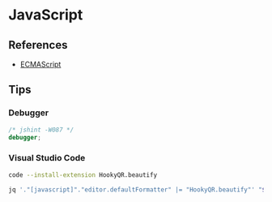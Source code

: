 # JavaScript

<!--
https://app.pluralsight.com/paths/skill/javascript-core-language
https://www.linkedin.com/learning/javascript-patterns-2/javascript-design-patterns
https://www.linkedin.com/learning/learning-javascript-debugging-2/welcome
https://www.linkedin.com/learning/javascript-web-form-programming/building-modern-web-forms
-->

## References

- [ECMAScript](/ecmascript.md)

## Tips

### Debugger

```js
/* jshint -W087 */
debugger;
```

### Visual Studio Code

```sh
code --install-extension HookyQR.beautify
```

```sh
jq '."[javascript]"."editor.defaultFormatter" |= "HookyQR.beautify"' "$HOME/.config/Code/User/settings.json" | sponge "$HOME/.config/Code/User/settings.json"
```
